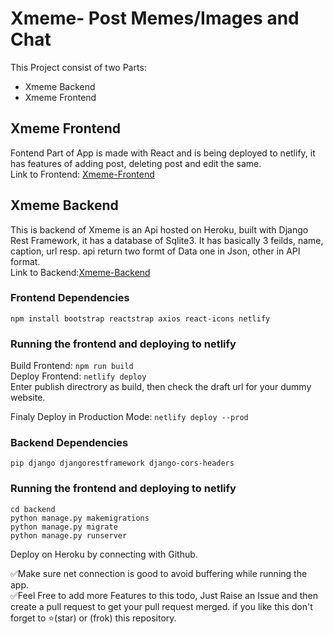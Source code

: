 # Xmeme- Post Memes/Images and Chat

This Project consist of two Parts:
- Xmeme Backend  
- Xmeme Frontend  

## Xmeme Frontend

Fontend Part of App is made with React and is being deployed to netlify, it has features of adding post, deleting post and edit the same.  
Link to Frontend: <a href="https://crio-xmeme.netlify.app/">Xmeme-Frontend</a>


## Xmeme Backend

This is backend of Xmeme is an Api hosted on Heroku, built with Django Rest Framework, it has a database of Sqlite3. It has basically 3 feilds, name, caption, url resp. api return two formt of Data one in Json, other in API format.  
Link to Backend:<a href="https://crio-xmeme.herokuapp.com/api/">Xmeme-Backend</a>

### Frontend Dependencies

`npm install bootstrap reactstrap axios react-icons netlify `

### Running the frontend and deploying to netlify

Build Frontend: `npm run build `  
Deploy Frontend: `netlify deploy`  
Enter publish directrory as build, then check the draft url for your dummy website.

Finaly Deploy in Production Mode: `netlify deploy --prod`

### Backend Dependencies

`pip django djangorestframework django-cors-headers`

### Running the frontend and deploying to netlify

```
cd backend  
python manage.py makemigrations  
python manage.py migrate
python manage.py runserver

```
Deploy on Heroku by connecting with Github.


✅Make sure net connection is good to avoid buffering while running the app.  
✅Feel Free to add more Features to this todo, Just Raise an Issue and then create a pull request to get your pull request merged. if you like this don't forget to ⭐(star) or (frok) this repository.
